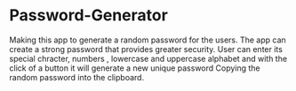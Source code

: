 # Password-Generator
Making this app to generate a random password for the users. 
The app can create a strong password that provides greater security.
User can enter its special chracter, numbers , lowercase and uppercase alphabet
and with the click of a button it will generate a new unique password
Copying the random password into the clipboard.